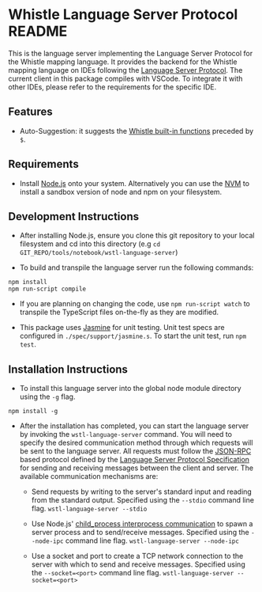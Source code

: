 # Whistle Language Server Protocol README

This is the language server implementing the Language Server Protocol for the
Whistle mapping language. It provides the backend for the Whistle mapping
language on IDEs following the
[Language Server Protocol](https://microsoft.github.io/language-server-protocol/).
The current client in this package compiles with VSCode. To integrate it with
other IDEs, please refer to the requirements for the specific IDE.

## Features

*   Auto-Suggestion: it suggests the
    [Whistle built-in functions](https://github.com/GoogleCloudPlatform/healthcare-data-harmonization/blob/master/mapping_language/doc/builtins.md)
    preceded by `$`.

## Requirements

*   Install [Node.js](https://nodejs.org/en/download/) onto your system.
    Alternatively you can use the [NVM](https://github.com/nvm-sh/nvm) to
    install a sandbox version of node and npm on your filesystem.

## Development Instructions

*   After installing Node.js, ensure you clone this git repository to your local
    filesystem and cd into this directory (e.g `cd
    GIT_REPO/tools/notebook/wstl-language-server`)

*   To build and transpile the language server run the following commands:

```
npm install
npm run-script compile
```

*   If you are planning on changing the code, use `npm run-script watch` to
    transpile the TypeScript files on-the-fly as they are modified.

*   This package uses [Jasmine](https://jasmine.github.io/) for unit testing.
    Unit test specs are configured in `./spec/support/jasmine.s`. To start the
    unit test, run `npm test`.

## Installation Instructions

*   To install this language server into the global node module directory using
    the `-g` flag.

```
npm install -g
```

*   After the installation has completed, you can start the language server by
    invoking the `wstl-language-server` command. You will need to specify the
    desired communication method through which requests will be sent to the
    language server. All requests must follow the
    [JSON-RPC](https://www.jsonrpc.org/) based protocol defined by the
    [Language Server Protocol Specification](https://microsoft.github.io/language-server-protocol/specifications/specification-current/#baseProtocol)
    for sending and receiving messages between the client and server. The
    available communication mechanisms are:

    *   Send requests by writing to the server's standard input and reading from
        the standard output. Specified using the `--stdio` command line flag.
        `wstl-language-server --stdio`

    *   Use Node.js'
        [child_process interprocess communication](https://nodejs.org/api/child_process.html#child_process_child_process)
        to spawn a server process and to send/receive messages. Specified using
        the `--node-ipc` command line flag. `wstl-language-server --node-ipc`

    *   Use a socket and port to create a TCP network connection to the server
        with which to send and receive messages. Specified using the
        `--socket=<port>` command line flag. `wstl-language-server
        --socket=<port>`
